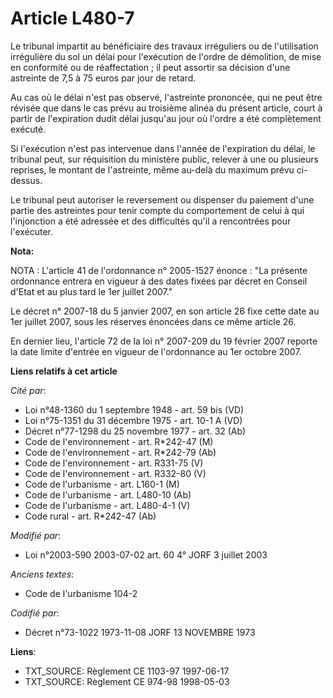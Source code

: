 # Article L480-7

Le tribunal impartit au bénéficiaire des travaux irréguliers ou de l'utilisation irrégulière du sol un délai pour l'exécution
de l'ordre de démolition, de mise en conformité ou de réaffectation ; il peut assortir sa décision d'une astreinte de 7,5 à
75 euros par jour de retard.

Au cas où le délai n'est pas observé, l'astreinte prononcée, qui ne peut être révisée que dans le cas prévu au troisième
alinéa du présent article, court à partir de l'expiration dudit délai jusqu'au jour où l'ordre a été complètement exécuté.

Si l'exécution n'est pas intervenue dans l'année de l'expiration du délai, le tribunal peut, sur réquisition du ministère
public, relever à une ou plusieurs reprises, le montant de l'astreinte, même au-delà du maximum prévu ci-dessus.

Le tribunal peut autoriser le reversement ou dispenser du paiement d'une partie des astreintes pour tenir compte du
comportement de celui à qui l'injonction a été adressée et des difficultés qu'il a rencontrées pour l'exécuter.

**Nota:**

NOTA : L'article 41 de l'ordonnance n° 2005-1527 énonce : "La présente ordonnance entrera en vigueur à des dates fixées par
décret en Conseil d'Etat et au plus tard le 1er juillet 2007."

Le décret n° 2007-18 du 5 janvier 2007, en son article 26 fixe cette date au 1er juillet 2007, sous les réserves énoncées
dans ce même article 26.

En dernier lieu, l'article 72 de la loi n° 2007-209 du 19 février 2007 reporte la date limite d'entrée en vigueur de
l'ordonnance au 1er octobre 2007.

**Liens relatifs à cet article**

_Cité par_:

  - Loi n°48-1360 du 1 septembre 1948 - art. 59 bis (VD)
  - Loi n°75-1351 du 31 décembre 1975 - art. 10-1 A (VD)
  - Décret n°77-1298 du 25 novembre 1977 - art. 32 (Ab)
  - Code de l'environnement - art. R*242-47 (M)
  - Code de l'environnement - art. R*242-79 (Ab)
  - Code de l'environnement - art. R331-75 (V)
  - Code de l'environnement - art. R332-80 (V)
  - Code de l'urbanisme - art. L160-1 (M)
  - Code de l'urbanisme - art. L480-10 (Ab)
  - Code de l'urbanisme - art. L480-4-1 (V)
  - Code rural - art. R*242-47 (Ab)

_Modifié par_:

  - Loi n°2003-590 2003-07-02 art. 60 4° JORF 3 juillet 2003

_Anciens textes_:

  - Code de l'urbanisme 104-2

_Codifié par_:

  - Décret n°73-1022 1973-11-08 JORF 13 NOVEMBRE 1973

**Liens**:

  - TXT_SOURCE: Règlement CE 1103-97 1997-06-17
  - TXT_SOURCE: Règlement CE 974-98 1998-05-03
